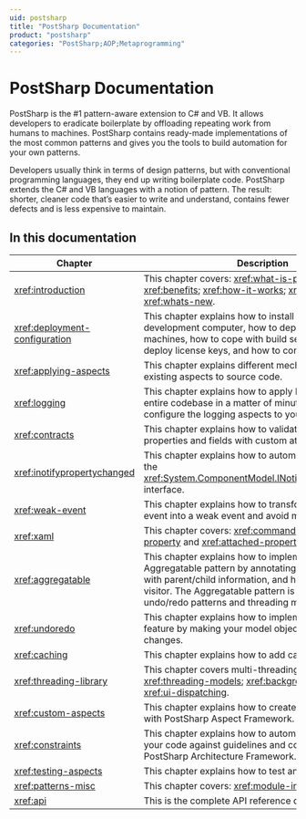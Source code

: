 ```yaml
---
uid: postsharp
title: "PostSharp Documentation"
product: "postsharp"
categories: "PostSharp;AOP;Metaprogramming"
---
```

# PostSharp Documentation

PostSharp is the #1 pattern-aware extension to C# and VB. It allows developers to eradicate boilerplate by offloading repeating work from humans to machines. PostSharp contains ready-made implementations of the most common patterns and gives you the tools to build automation for your own patterns.

Developers usually think in terms of design patterns, but with conventional programming languages, they end up writing boilerplate code. PostSharp extends the C# and VB languages with a notion of pattern. The result: shorter, cleaner code that’s easier to write and understand, contains fewer defects and is less expensive to maintain.


## In this documentation

| Chapter | Description |
|---------|-------------|
| <xref:introduction> | This chapter covers: <xref:what-is-postsharp>; <xref:benefits>; <xref:how-it-works>; <xref:getting-started>; <xref:whats-new>.  |
| <xref:deployment-configuration> | This chapter explains how to install PostSharp on your development computer, how to deploy it to end-user machines, how to cope with build servers, how to deploy license keys, and how to configure PostSharp. |
| <xref:applying-aspects> | This chapter explains different mechanism to add existing aspects to source code. |
| <xref:logging> | This chapter explains how to apply logging to your entire codebase in a matter of minutes, and how to configure the logging aspects to your needs. |
| <xref:contracts> | This chapter explains how to validate parameters, properties and fields with custom attributes. |
| <xref:inotifypropertychanged> | This chapter explains how to automatically implement the <xref:System.ComponentModel.INotifyPropertyChanged> interface.  |
| <xref:weak-event> | This chapter explains how to transform a plain C# event into a weak event and avoid memory leaks. |
| <xref:xaml> | This chapter covers: <xref:command>, <xref:dependency-property> and <xref:attached-property>.  |
| <xref:aggregatable> | This chapter explains how to implement the Aggregatable pattern by annotating an object model with parent/child information, and how to implement a visitor. The Aggregatable pattern is the base of undo/redo patterns and threading models. |
| <xref:undoredo> | This chapter explains how to implement an undo/redo feature by making your model objects record their changes. |
| <xref:caching> | This chapter explains how to add caching to your code. |
| <xref:threading-library> | This chapter covers multi-threading aspects: <xref:threading-models>; <xref:background-dispatching>; <xref:ui-dispatching>.  |
| <xref:custom-aspects> | This chapter explains how to create your own aspects with PostSharp Aspect Framework. |
| <xref:constraints> | This chapter explains how to automatically validate your code against guidelines and conventions using PostSharp Architecture Framework. |
| <xref:testing-aspects> | This chapter explains how to test and debug aspects. |
| <xref:patterns-misc> | This chapter covers: <xref:module-initializer>.  |
| <xref:api> | This is the complete API reference documentation. |

